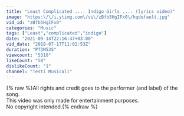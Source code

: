 ```yaml
---
title: "Least Complicated .... Indigo Girls .... (lyrics video)"
image: "https:\/\/i.ytimg.com\/vi\/zBfb5HgIFx0\/hqdefault.jpg"
vid_id: "zBfb5HgIFx0"
categories: "Music"
tags: ["Least","complicated","indigo"]
date: "2021-09-14T22:16:47+03:00"
vid_date: "2018-07-17T11:02:53Z"
duration: "PT3M53S"
viewcount: "5310"
likeCount: "58"
dislikeCount: "1"
channel: "Testi Musicali"
---
```

{% raw %}All rights and credit goes to the performer (and label) of the song.<br />This video was only made for entertainment purposes. <br />No copyright intended.{% endraw %}

